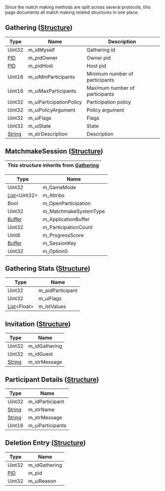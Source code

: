 Since the match making methods are split across several protocols, this page documents all match making related structures in one place.

## Gathering ([Structure])
| Type | Name | Description |
| --- | --- | --- |
| Uint32 | m_idMyself | Gathering id |
| [PID] | m_pidOwner | Owner pid |
| [PID] | m_pidHost | Host pid |
| Uint16 | m_uiMinParticipants | Minimum number of participants |
| Uint16 | m_uiMaxParticipants | Maximum number of participants |
| Uint32 | m_uiParticipationPolicy | Participation policy |
| Uint32 | m_uiPolicyArgument | Policy argument |
| Uint32 | m_uiFlags | Flags |
| Uint32 | m_uiState | State |
| [String] | m_strDescription | Description |

## MatchmakeSession ([Structure])
| This structure inherits from [Gathering](#gathering-structure) |
| --- |

| Type | Name |
| --- | --- |
| Uint32 | m_GameMode |
| [List]&lt;Uint32&gt; | m_Attribs |
| Bool | m_OpenParticipation |
| Uint32 | m_MatchmakeSystemType |
| [Buffer] | m_ApplicationBuffer |
| Uint32 | m_ParticipationCount |
| Uint8 | m_ProgressScore |
| [Buffer] | m_SessionKey |
| Uint32 | m_Option0 |

## Gathering Stats ([Structure])
| Type | Name |
| --- | --- |
| Uint32 | m_pidParticipant |
| Uint32 | m_uiFlags |
| [List]&lt;Float&gt; | m_lstValues |

## Invitation ([Structure])
| Type | Name |
| --- | --- |
| Uint32 | m_idGathering |
| Uint32 | m_idGuest |
| [String] | m_strMessage |

## Participant Details ([Structure])
| Type | Name |
| --- | --- |
| Uint32 | m_idParticipant |
| [String] | m_strName |
| [String] | m_strMessage |
| Uint16 | m_uiParticipants |

## Deletion Entry ([Structure])
| Type | Name |
| --- | --- |
| Uint32 | m_idGathering |
| [PID] | m_pid |
| Uint32 | m_uiReason |

[String]: NEX-Common-Types#string
[List]: NEX-Common-Types#list
[PID]: NEX-Common-Types#pid
[Structure]: NEX-Common-Types#structure
[Buffer]: NEX-Common-Types#buffer